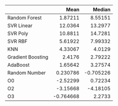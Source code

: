 |                   |      Mean |    Median |
|:------------------|----------:|----------:|
| Random Forest     |  1.87211  |  8.55151  |
| SVR Linear        | 12.0364   | 13.2977   |
| SVR Poly          | 10.8811   | 14.7281   |
| SVR RBF           |  5.61922  |  7.99332  |
| KNN               |  4.33067  |  4.0129   |
| Gradient Boosting |  2.4176   |  2.79222  |
| AdaBoost          |  1.65642  |  3.27574  |
| Random Number     |  0.230786 | -0.705226 |
| O0                | -2.52299  |  0.72234  |
| O2                | -3.15668  | -4.18105  |
| O3                | -0.764668 |  2.2733   |